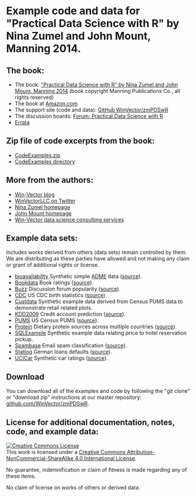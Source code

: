 # Example code and data for "Practical Data Science with R" by Nina Zumel and John Mount, Manning 2014.

## The book:

 * The book: ["Practical Data Science with R" by Nina Zumel and John Mount, Manning 2014](http://www.manning.com/zumel/) (book copyright Manning Publications Co., all rights reserved)
 * The book at [Amazon.com](http://www.amazon.com/Practical-Data-Science-Nina-Zumel/dp/1617291560/)
 * The support site (code and data): [GitHub WinVector/zmPDSwR](https://github.com/WinVector/zmPDSwR)
 * The discussion boards: [Forum: Practical Data Science with R](http://www.manning-sandbox.com/forum.jspa?forumID=863)
 * [Errata](http://winvector.github.io/PDSwR/PracticalDataScienceWithRErrata.html)

## Zip file of code excerpts from the book:

 * [CodeExamples.zip](CodeExamples.zip)
 * [CodeExamples directory](CodeExamples)

## More from the authors:

 * [Win-Vector blog](http://www.win-vector.com/blog/)
 * [WinVectorLLC on Twitter](https://twitter.com/WinVectorLLC)
 * [Nina Zumel homepage](http://ninazumel.com/)
 * [John Mount homepage](http://johnmount.com/)
 * [Win-Vector data science consulting services](http://www.win-vector.com/index.html)

## Example data sets:

Includes works derived from others (data sets) remain controlled by them.  We are distributing as these parties have allowed and not making any claim or grant of additional rights or license.

 * [bioavailability](bioavailability) Synthetic simple [ADME](http://en.wikipedia.org/wiki/ADME) data ([source](http://www.cyprotex.com/admepk/in-vitro-permeability/caco-2-permeability/)).
 * [Bookdata](Bookdata) Book ratings ([source](http://www.informatik.uni-freiburg.de/~cziegler/BX/)).
 * [Buzz](Buzz) Discussion forum popularity ([source](http://ama.liglab.fr/datasets/buzz/)).
 * [CDC](CDC) US CDC birth statistics ([source](http://www.cdc.gov/nchs/data_access/Vitalstatsonline.htm)).
 * [Custdata](Custdata) Synthetic example data derived from Census PUMS data to demonstrate retail related plots.
 * [KDD2009](KDD2009) Credit account prediction ([source](http://www.sigkdd.org/kdd-cup-2009-customer-relationship-prediction)).
 * [PUMS](PUMS) US Census PUMS ([source](http://www.census.gov/acs/www/data_documentation/pums_data/)).
 * [Protein](Protein) Dietary protein sources across multiple countries ([source](http://lib.stat.cmu.edu/DASL/Datafiles/Protein.html)).
 * [SQLExample](SQLExample) Synthetic example data relating price to hotel reservation pickup.
 * [Spambase](Spambase) Email spam classification ([source](http://archive.ics.uci.edu/ml/datasets/Spambase)).
 * [Statlog](Statlog) German loans defaults ([source](http://archive.ics.uci.edu/ml/machine-learning-databases/statlog/german/)).
 * [UCICar](UCICar) Synthetic car ratings ([source](http://archive.ics.uci.edu/ml/machine-learning-databases/car/)).


## Download

You can download all of the examples and code by following the "git clone" or "download zip" instructions at our master repository: [github.com/WinVector/zmPDSwR](https://github.com/WinVector/zmPDSwR).

## License for additional documentation, notes, code, and example data: 

<a rel="license" href="http://creativecommons.org/licenses/by-nc-sa/4.0/"><img alt="Creative Commons License" style="border-width:0" src="http://i.creativecommons.org/l/by-nc-sa/4.0/88x31.png" /></a><br />This work is licensed under a <a rel="license" href="http://creativecommons.org/licenses/by-nc-sa/4.0/">Creative Commons Attribution-NonCommercial-ShareAlike 4.0 International License</a>.

No guarantee, indemnification or claim of fitness is made regarding any of these items.

No claim of license on works of others or derived data.



